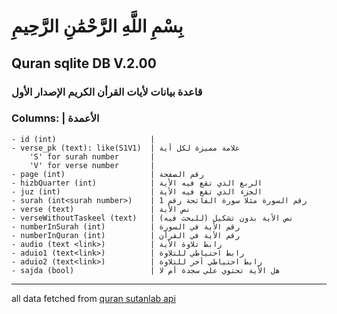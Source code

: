 # بِسْمِ اللَّهِ الرَّحْمَٰنِ الرَّحِيمِ 

## Quran sqlite DB V.2.00 
### قاعدة بيانات لأيات القرأن الكريم الإصدار الأول 

### Columns: | الأعمدة
    - id (int)                     | 
    - verse_pk (text): like(S1V1)  | علامة مميزة لكل أية
        'S' for surah number       | 
        'V' for verse number       |
    - page (int)                   | رقم الصفحة 
    - hizbQuarter (int)            | الربع الذي تقع فيه الأية
    - juz (int)                    | الجزء الذي تقع فيه الأية
    - surah (int<surah number>)    | رقم السورة مثلا سورة الفاتحة رقم 1
    - verse (text)                 | نص الأية
    - verseWithoutTaskeel (text)   | نص الأية بدون تشكيل (للبحث فيه)
    - numberInSurah (int)          | رقم الأية في السورة
    - numberInQuran (int)          | رقم الأية في القرأن
    - audio (text <link>)          | رابط تلاوة الأية
    - aduio1 (text<link>)          | رابط احتياطي للتلاوة
    - aduio2 (text<link>)          | رابط احتياطي أخر للتلاوة
    - sajda (bool)                 | هل الأية تحتوي علي سجدة أم لا

<hr>

all data fetched from [quran sutanlab api](https://api.quran.sutanlab.id/)
